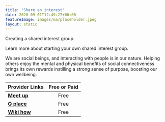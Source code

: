 ```yaml
---
title: "Share an interest"
date: 2020-09-01T12:49:27+06:00
featureImage: images/ma/placeholder.jpeg
layout: static
---
```


Creating a shared interest group.

Learn more about starting your own shared interest group.

We are social beings, and interacting with people is in our nature. Helping others enjoy the mental and physical benefits of social connectiveness brings its own rewards instilling a strong sense of purpose, boosting our own wellbeing.

| Provider Links      | Free or Paid  |  
| :-----------          | :--------------:      |  
| [**Meet up**](https://www.meetup.com/blog/the-ultimate-guide-to-starting-a-group-on-meetup/) | Free | 
| [**Q place**](https://www.qplace.com/10-tips-for-starting-an-online-group/) | Free | 
| [**Wiki how**](https://www.wikihow.com/Start-an-Online-Discussion-Community) | Free | 
  

<br/><br/>






